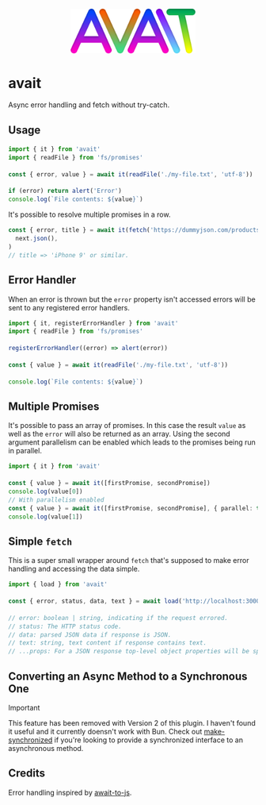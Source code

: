<p align="center">
  <img src="https://github.com/tobua/avait/raw/main/logo.png" alt="avait" width="50%">
</p>

# avait

Async error handling and fetch without try-catch.

## Usage

```js
import { it } from 'avait'
import { readFile } from 'fs/promises'

const { error, value } = await it(readFile('./my-file.txt', 'utf-8'))

if (error) return alert('Error')
console.log(`File contents: ${value}`)
```

It's possible to resolve multiple promises in a row.

```js
const { error, title } = await it(fetch('https://dummyjson.com/products/1')).add((next) =>
  next.json(),
)
// title => 'iPhone 9' or similar.
```

## Error Handler

When an error is thrown but the `error` property isn't accessed errors will be sent to any registered error handlers.

```ts
import { it, registerErrorHandler } from 'avait'
import { readFile } from 'fs/promises'

registerErrorHandler((error) => alert(error))

const { value } = await it(readFile('./my-file.txt', 'utf-8'))

console.log(`File contents: ${value}`)
```

## Multiple Promises

It's possible to pass an array of promises. In this case the result `value` as well as the `error` will also be returned as an array. Using the second argument parallelism can be enabled which leads to the promises being run in parallel.

```ts
import { it } from 'avait'

const { value } = await it([firstPromise, secondPromise])
console.log(value[0])
// With parallelism enabled
const { value } = await it([firstPromise, secondPromise], { parallel: true })
console.log(value[1])
```

## Simple `fetch`

This is a super small wrapper around `fetch` that's supposed to make error handling and accessing the data simple.

```ts
import { load } from 'avait'

const { error, status, data, text } = await load('http://localhost:3000/api')

// error: boolean | string, indicating if the request errored.
// status: The HTTP status code.
// data: parsed JSON data if response is JSON.
// text: string, text content if response contains text.
// ...props: For a JSON response top-level object properties will be spread on the return object.
```

## Converting an Async Method to a Synchronous One

> [!IMPORTANT]
> This feature has been removed with Version 2 of this plugin. I haven't found it useful and it currently doensn't work with Bun. Check out [make-synchronized](https://github.com/fisker/make-synchronized) if you're looking to provide a synchronized interface to an asynchronous method.

## Credits

Error handling inspired by [await-to-js](https://github.com/scopsy/await-to-js).
